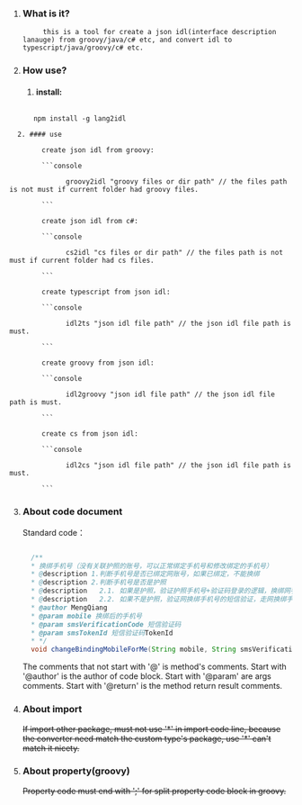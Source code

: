 1. ### What is it?

            this is a tool for create a json idl(interface description lanauge) from groovy/java/c# etc, and convert idl to typescript/java/groovy/c# etc.

2. ### How use?

      1. #### install:

```console

      npm install -g lang2idl

```

      2. #### use

            create json idl from groovy: 

            ```console

                  groovy2idl "groovy files or dir path" // the files path is not must if current folder had groovy files.

            ```

            create json idl from c#: 

            ```console

                  cs2idl "cs files or dir path" // the files path is not must if current folder had cs files.

            ```

            create typescript from json idl: 

            ```console

                  idl2ts "json idl file path" // the json idl file path is must.

            ```

            create groovy from json idl: 

            ```console

                  idl2groovy "json idl file path" // the json idl file path is must.

            ```

            create cs from json idl: 

            ```console

                  idl2cs "json idl file path" // the json idl file path is must.

            ```



3. ### About code document
 
      Standard code：
      
      ```java

        /**
        * 换绑手机号（没有关联护照的账号，可以正常绑定手机号和修改绑定的手机号）
        * @description 1.判断手机号是否已绑定网账号，如果已绑定，不能换绑
        * @description 2.判断手机号是否是护照
        * @description   2.1. 如果是护照，验证护照手机号+验证码登录的逻辑，换绑网手机号、绑定护照
        * @description   2.2. 如果不是护照，验证网换绑手机号的短信验证，走网换绑手机号的逻辑
        * @author MengQiang
        * @param mobile 换绑后的手机号
        * @param smsVerificationCode 短信验证码
        * @param smsTokenId 短信验证码TokenId
        * */
        void changeBindingMobileForMe(String mobile, String smsVerificationCode,String smsTokenId);Ï

      ```

      The comments that not start with '@' is method's comments.
      Start with '@author' is the author of code block.
      Start with '@param' are args comments.
      Start with '@return' is the method return result comments.


4. ### About import

      <del>If import other package, must not use '\*' in import code line, because the converter need match the custom type's package, use '\*' can't match it nicety. </del>


5. ### About property(groovy)

      <del>Property code must end with ';' for split property code block in groovy.</del>
